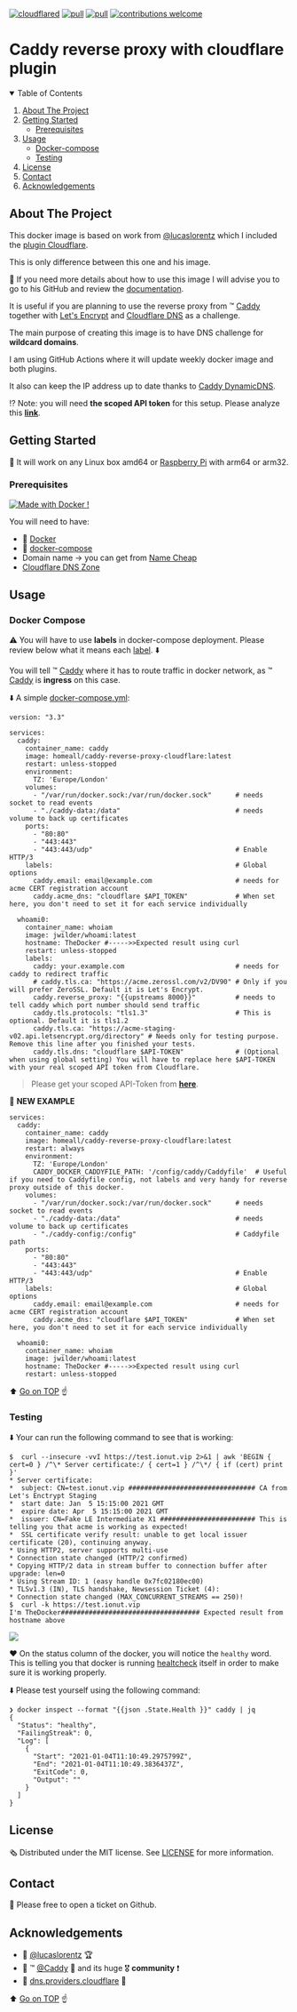 [![cloudflared](https://github.com/homeall/caddy-reverse-proxy-cloudflare/workflows/CI/badge.svg)](https://github.com/homeall/caddy-reverse-proxy-cloudflare/actions) [![pull](https://img.shields.io/docker/pulls/homeall/caddy-reverse-proxy-cloudflare)](https://img.shields.io/docker/pulls/homeall/caddy-reverse-proxy-cloudflare) [![pull](https://img.shields.io/docker/image-size/homeall/caddy-reverse-proxy-cloudflare)](https://img.shields.io/docker/image-size/homeall/caddy-reverse-proxy-cloudflare)
[![contributions welcome](https://img.shields.io/badge/contributions-welcome-brightgreen.svg?style=flat)](https://ionut.vip)


# Caddy reverse proxy with cloudflare plugin

<!-- TABLE OF CONTENTS -->
<details open="open">
  <summary>Table of Contents</summary>
  <ol>
    <li>
      <a href="#about-the-project">About The Project</a>
    </li>
    <li>
      <a href="#getting-started">Getting Started</a>
      <ul>
        <li><a href="#prerequisites">Prerequisites</a></li>
      </ul>
    </li>
    <li>
      <a href="#usage">Usage</a>
      <ul>
        <li><a href="#docker-compose">Docker-compose</a></li>
      </ul>
        <ul>
        <li><a href="#testing">Testing</a></li>
      </ul>
    </li>
    <li><a href="#license">License</a></li>
    <li><a href="#contact">Contact</a></li>
    <li><a href="#acknowledgements">Acknowledgements</a></li>
  </ol>
</details>

<!-- ABOUT THE PROJECT -->
## About The Project

This docker image is based on work from [@lucaslorentz](https://github.com/lucaslorentz/caddy-docker-proxy) which I included the [plugin Cloudflare](https://github.com/caddy-dns/cloudflare). 

This is only difference between this one and his image. 

:notebook_with_decorative_cover: If you need more details about how to use this image I will advise you to go to his GitHub and review the [documentation](https://github.com/lucaslorentz/caddy-docker-proxy).

It is useful if you are planning to use the reverse proxy from :tm: [Caddy](https://caddyserver.com/) together with [Let's Encrypt](https://letsencrypt.org/) and [Cloudflare DNS](https://www.cloudflare.com/dns/) as a challenge. 

The main purpose of creating this image is to have DNS challenge for **wildcard domains**. 

I am using GitHub Actions where it will update weekly docker image and both plugins.

It also can keep the IP address up to date thanks to [Caddy DynamicDNS](https://github.com/mholt/caddy-dynamicdns).

:interrobang: Note: you will need **the scoped API token** for this setup. Please analyze this **[link](https://github.com/libdns/cloudflare#authenticating)**.


<!-- GETTING STARTED -->
## Getting Started

:beginner: It will work on any Linux box amd64 or [Raspberry Pi](https://www.raspberrypi.org) with arm64 or arm32. 

### Prerequisites

[![Made with Docker !](https://img.shields.io/badge/Made%20with-Docker-blue)](https://github.com/homeall/caddy-reverse-proxy-cloudflare/blob/main/Dockerfile)

You will need to have:

* :whale: [Docker](https://docs.docker.com/engine/install/)
* :whale2: [docker-compose](https://docs.docker.com/compose/) 
* Domain name -> you can get from [Name Cheap](https://www.namecheap.com)
* [Cloudflare DNS Zone](https://www.cloudflare.com/en-gb/learning/dns/glossary/dns-zone/)

<!-- USAGE -->
## Usage

### Docker Compose

:warning: You will have to use **labels** in docker-compose deployment. Please review below what it means each [label](https://caddyserver.com/docs/caddyfile/directives/tls). :arrow_down:

You will tell :tm: [Caddy](https://caddyserver.com/) where it has to route traffic in docker network, as :tm: [Caddy](https://caddyserver.com/) is **ingress** on this case. 

:arrow_down: A simple [docker-compose.yml](https://docs.docker.com/compose/):

```
version: "3.3"

services:
  caddy:
    container_name: caddy
    image: homeall/caddy-reverse-proxy-cloudflare:latest
    restart: unless-stopped
    environment:
      TZ: 'Europe/London'
    volumes:
      - "/var/run/docker.sock:/var/run/docker.sock"      # needs socket to read events
      - "./caddy-data:/data"                             # needs volume to back up certificates
    ports:
      - "80:80"
      - "443:443"
      - "443:443/udp"                                    # Enable HTTP/3
    labels:                                              # Global options
      caddy.email: email@example.com                     # needs for acme CERT registration account
      caddy.acme_dns: "cloudflare $API_TOKEN"            # When set here, you don't need to set it for each service individually

  whoami0:
    container_name: whoiam
    image: jwilder/whoami:latest
    hostname: TheDocker #----->>Expected result using curl
    restart: unless-stopped
    labels:
      caddy: your.example.com                            # needs for caddy to redirect traffic
      # caddy.tls.ca: "https://acme.zerossl.com/v2/DV90" # Only if you will prefer ZeroSSL. Default it is Let's Encrypt.
      caddy.reverse_proxy: "{{upstreams 8000}}"          # needs to tell caddy which port number should send traffic
      caddy.tls.protocols: "tls1.3"                      # This is optional. Default it is tls1.2
      caddy.tls.ca: "https://acme-staging-v02.api.letsencrypt.org/directory" # Needs only for testing purpose. Remove this line after you finished your tests.
      caddy.tls.dns: "cloudflare $API-TOKEN"             # (Optional when using global setting) You will have to replace here $API-TOKEN with your real scoped API token from Cloudflare.
```
> Please get your scoped API-Token from  **[here](https://github.com/libdns/cloudflare#authenticating)**.

:tada: **NEW EXAMPLE**

```
services:
  caddy:
    container_name: caddy
    image: homeall/caddy-reverse-proxy-cloudflare:latest
    restart: always
    environment:
      TZ: 'Europe/London'
      CADDY_DOCKER_CADDYFILE_PATH: '/config/caddy/Caddyfile'  # Useful if you need to Caddyfile config, not labels and very handy for reverse proxy outside of this docker.
    volumes:
      - "/var/run/docker.sock:/var/run/docker.sock"      # needs socket to read events
      - "./caddy-data:/data"                             # needs volume to back up certificates
      - "./caddy-config:/config"                         # Caddyfile path
    ports:
      - "80:80"
      - "443:443"
      - "443:443/udp"                                    # Enable HTTP/3
    labels:                                              # Global options
      caddy.email: email@example.com                     # needs for acme CERT registration account
      caddy.acme_dns: "cloudflare $API_TOKEN"            # When set here, you don't need to set it for each service individually

  whoami0:
    container_name: whoiam
    image: jwilder/whoami:latest
    hostname: TheDocker #----->>Expected result using curl
    restart: unless-stopped
```

:arrow_up: [Go on TOP](#about-the-project) :point_up:

### Testing

:arrow_down: Your can run the following command to see that is working:
 
```
$  curl --insecure -vvI https://test.ionut.vip 2>&1 | awk 'BEGIN { cert=0 } /^\* Server certificate:/ { cert=1 } /^\*/ { if (cert) print }'
* Server certificate:
*  subject: CN=test.ionut.vip ################################ CA from Let's Enctrypt Staging 
*  start date: Jan  5 15:15:00 2021 GMT
*  expire date: Apr  5 15:15:00 2021 GMT
*  issuer: CN=Fake LE Intermediate X1 ######################## This is telling you that acme is working as expected!
*  SSL certificate verify result: unable to get local issuer certificate (20), continuing anyway.
* Using HTTP2, server supports multi-use
* Connection state changed (HTTP/2 confirmed)
* Copying HTTP/2 data in stream buffer to connection buffer after upgrade: len=0
* Using Stream ID: 1 (easy handle 0x7fc02180ec00)
* TLSv1.3 (IN), TLS handshake, Newsession Ticket (4):
* Connection state changed (MAX_CONCURRENT_STREAMS == 250)!
$  curl -k https://test.ionut.vip
I'm TheDocker################################### Expected result from hostname above
```
![](./assets/caddy-reverse-proxy.gif)

:hearts: On the status column of the docker, you will notice the `healthy` word. This is telling you that docker is running [healtcheck](https://scoutapm.com/blog/how-to-use-docker-healthcheck) itself in order to make sure it is working properly. 

:arrow_down: Please test yourself using the following command:

```
❯ docker inspect --format "{{json .State.Health }}" caddy | jq
{
  "Status": "healthy",
  "FailingStreak": 0,
  "Log": [
    {
      "Start": "2021-01-04T11:10:49.2975799Z",
      "End": "2021-01-04T11:10:49.3836437Z",
      "ExitCode": 0,
      "Output": ""
    }
  ]
}
```

<!-- LICENSE -->
## License

:newspaper_roll: Distributed under the MIT license. See [LICENSE](https://raw.githubusercontent.com/homeall/caddy-reverse-proxy-cloudflare/main/LICENSE) for more information.

<!-- CONTACT -->
## Contact

:red_circle: Please free to open a ticket on Github.

<!-- ACKNOWLEDGEMENTS -->
## Acknowledgements

 * :tada: [@lucaslorentz](https://github.com/lucaslorentz/caddy-docker-proxy) :trophy:
 * :tada: :tm: [@Caddy](https://github.com/caddyserver/caddy) :1st_place_medal: and its huge :medal_military: **community** :heavy_exclamation_mark:
 * :tada: [dns.providers.cloudflare](https://github.com/caddy-dns/cloudflare) :medal_sports:

:arrow_up: [Go on TOP](#about-the-project) :point_up:
